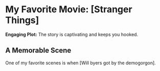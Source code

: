 # My Favorite Movie: [Stranger Things]

**Engaging Plot:** The story is captivating and keeps you hooked.

## A Memorable Scene

One of my favorite scenes is when [Will byers got by the demogorgon].
